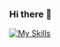 ### Hi there 👋

[![My Skills](https://skillicons.dev/icons?i=js,html,css,react,java,spring,bootstrap,jenkins,docker,git,angular,linux)](https://skillicons.dev)

<!--
**angelzer0/angelzer0** is a ✨ _special_ ✨ repository because its `README.md` (this file) appears on your GitHub profile.

Here are some ideas to get you started:

- 🔭 I’m currently working on ...
- 🌱 I’m currently learning ...
- 👯 I’m looking to collaborate on ...
- 🤔 I’m looking for help with ...
- 💬 Ask me about ...
- 📫 How to reach me: ...
- 😄 Pronouns: ...
- ⚡ Fun fact: ...
-->

